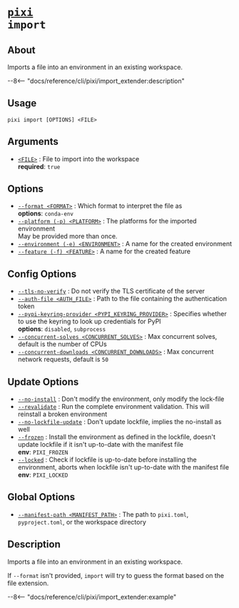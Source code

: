 <!--- This file is autogenerated. Do not edit manually! -->
# <code>[pixi](../pixi.md) import</code>

## About
Imports a file into an environment in an existing workspace.

--8<-- "docs/reference/cli/pixi/import_extender:description"

## Usage
```
pixi import [OPTIONS] <FILE>
```

## Arguments
- <a id="arg-<FILE>" href="#arg-<FILE>">`<FILE>`</a>
:  File to import into the workspace
<br>**required**: `true`

## Options
- <a id="arg---format" href="#arg---format">`--format <FORMAT>`</a>
:  Which format to interpret the file as
<br>**options**: `conda-env`
- <a id="arg---platform" href="#arg---platform">`--platform (-p) <PLATFORM>`</a>
:  The platforms for the imported environment
<br>May be provided more than once.
- <a id="arg---environment" href="#arg---environment">`--environment (-e) <ENVIRONMENT>`</a>
:  A name for the created environment
- <a id="arg---feature" href="#arg---feature">`--feature (-f) <FEATURE>`</a>
:  A name for the created feature

## Config Options
- <a id="arg---tls-no-verify" href="#arg---tls-no-verify">`--tls-no-verify`</a>
:  Do not verify the TLS certificate of the server
- <a id="arg---auth-file" href="#arg---auth-file">`--auth-file <AUTH_FILE>`</a>
:  Path to the file containing the authentication token
- <a id="arg---pypi-keyring-provider" href="#arg---pypi-keyring-provider">`--pypi-keyring-provider <PYPI_KEYRING_PROVIDER>`</a>
:  Specifies whether to use the keyring to look up credentials for PyPI
<br>**options**: `disabled`, `subprocess`
- <a id="arg---concurrent-solves" href="#arg---concurrent-solves">`--concurrent-solves <CONCURRENT_SOLVES>`</a>
:  Max concurrent solves, default is the number of CPUs
- <a id="arg---concurrent-downloads" href="#arg---concurrent-downloads">`--concurrent-downloads <CONCURRENT_DOWNLOADS>`</a>
:  Max concurrent network requests, default is `50`

## Update Options
- <a id="arg---no-install" href="#arg---no-install">`--no-install`</a>
:  Don't modify the environment, only modify the lock-file
- <a id="arg---revalidate" href="#arg---revalidate">`--revalidate`</a>
:  Run the complete environment validation. This will reinstall a broken environment
- <a id="arg---no-lockfile-update" href="#arg---no-lockfile-update">`--no-lockfile-update`</a>
:  Don't update lockfile, implies the no-install as well
- <a id="arg---frozen" href="#arg---frozen">`--frozen`</a>
:  Install the environment as defined in the lockfile, doesn't update lockfile if it isn't up-to-date with the manifest file
<br>**env**: `PIXI_FROZEN`
- <a id="arg---locked" href="#arg---locked">`--locked`</a>
:  Check if lockfile is up-to-date before installing the environment, aborts when lockfile isn't up-to-date with the manifest file
<br>**env**: `PIXI_LOCKED`

## Global Options
- <a id="arg---manifest-path" href="#arg---manifest-path">`--manifest-path <MANIFEST_PATH>`</a>
:  The path to `pixi.toml`, `pyproject.toml`, or the workspace directory

## Description
Imports a file into an environment in an existing workspace.

If `--format` isn't provided, `import` will try to guess the format based on the file extension.


--8<-- "docs/reference/cli/pixi/import_extender:example"

